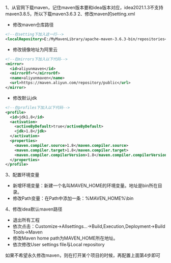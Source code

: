 1、从官网下载maven，记住maven版本要和idea版本对应，idea2021.1.3不支持maven3.8.5，所以下载maven3.6.3
2、修改maven的setting.xml
* 修改maven仓库路径
```xml
<!--在setting下加入这一行-->
<localRepository>E:/MyMavenLibrary/apache-maven-3.6.3-bin/repositories</localRepository>
```
* 修改镜像地址为阿里云
```xml
<!--在mirrors下加入以下代码-->
<mirror>
  <id>aliyunmaven</id>
  <mirrorOf>*</mirrorOf>
  <name>aliyunmaven</name>
  <url>https://maven.aliyun.com/repository/public</url>
</mirror>
```
* 修改默认jdk
```xml
<!--在profiles下加入以下代码-->
<profile>
  <id>jdk1.8</id>
  <activation>
    <activeByDefault>true</activeByDefault>
    <jdk>1.8</jdk>
  </activation>
  <properties>
    <maven.compiler.source>1.8</maven.compiler.source>
    <maven.compiler.target>1.8</maven.compiler.target>
    <maven.compiler.compilerVersion>1.8</maven.compiler.compilerVersion>
  </properties>
</profile>
```
3、配置环境变量
* 新增环境变量：新建一个名叫MAVEN_HOME的环境变量。地址是bin所在目录。
* 修改Path变量：在Path中添加一条：%MAVEN_HOME%\bin
  
4、修改idea默认maven路径
* 退出所有工程
* 依次点击：Customize->Allsettings...->Build,Execution,Deployment->Build Tools->Maven
* 修改Maven home path为MAVEN_HOME所在地址。
* 依次修改User settings file与Local repository

如果不希望永久修改maven，则在打开某个项目的时候，再配置上面第4步即可